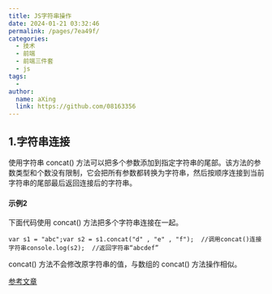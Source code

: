```yaml
---
title: JS字符串操作
date: 2024-01-21 03:32:46
permalink: /pages/7ea49f/
categories:
  - 技术
  - 前端
  - 前端三件套
  - js
tags:
  - 
author: 
  name: aXing
  link: https://github.com/08163356
---
```

## 1.字符串连接

使用字符串 concat() 方法可以把多个参数添加到指定字符串的尾部。该方法的参数类型和个数没有限制，它会把所有参数都转换为字符串，然后按顺序连接到当前字符串的尾部最后返回连接后的字符串。

#### 示例2

下面代码使用 concat() 方法把多个字符串连接在一起。

```
var s1 = "abc";var s2 = s1.concat("d" , "e" , "f");  //调用concat()连接字符串console.log(s2);  //返回字符串“abcdef”
```

concat() 方法不会修改原字符串的值，与数组的 concat() 方法操作相似。

[参考文章](http://c.biancheng.net/view/5579.html)



